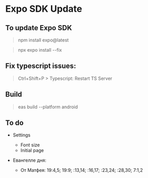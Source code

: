 # Expo SDK Update

## To update Expo SDK

> npm install expo@latest

> npx expo install --fix

## Fix typescript issues:

> Ctrl+Shift+P > Typescript: Restart TS Server

## Build

> eas build --platform android

## To do

- Settings

  - Font size
  - Initial page

- Евангелле дня:
  - От Матфея: 19:4,5; 19:9; :13,14; :16,17; :23,24; :28,30; 7:1,2
